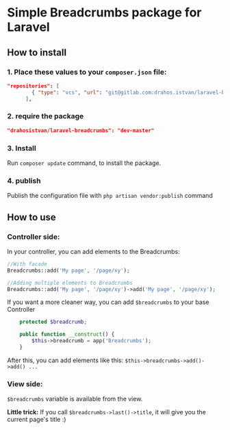# Simple Breadcrumbs package for Laravel

## How to install
### 1. Place these values to your `composer.json` file:
```json
"repositories": [
        { "type": "vcs", "url": "git@gitlab.com:drahos.istvan/laravel-breadcrumbs.git" }
      ],
```
### 2. require the package
```json
"drahosistvan/laravel-breadcrumbs": "dev-master"
```

### 3. Install
Run `composer update` command, to install the package.

### 4. publish
Publish the configuration file with `php artisan vendor:publish` command

## How to use

### Controller side:
In your controller, you can add elements to the Breadcrumbs:
```php
//With facade
Breadcrumbs::add('My page', '/page/xy');

//Adding multiple elements to Breadcrumbs
Breadcrumbs::add('My page', '/page/xy')->add('My page', '/page/xy');
```

If you want a more cleaner way, you can add `$breadcrumbs` to your base Controller
```php
    protected $breadcrumb;

    public function __construct() {
        $this->breadcrumb = app('Breadcrumbs');
    }

```
After this, you can add elements like this: `$this->breadcrumbs->add()->add() ...`

### View side:
`$breadcrumbs` variable is available from the view.

__Little trick:__
If you call `$breadcrumbs->last()->title`, it will give you the current page's title :)
